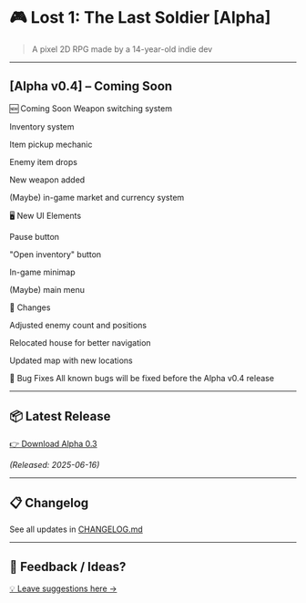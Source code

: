 # 🎮 Lost 1: The Last Soldier [Alpha]

> A pixel 2D RPG made by a 14-year-old indie dev

---

## [Alpha v0.4] – Coming Soon
🆕 Coming Soon
Weapon switching system

Inventory system

Item pickup mechanic

Enemy item drops

New weapon added

(Maybe) in-game market and currency system

🖥️ New UI Elements

Pause button

"Open inventory" button

In-game minimap

(Maybe) main menu

🔁 Changes

Adjusted enemy count and positions

Relocated house for better navigation

Updated map with new locations

🐛 Bug Fixes
All known bugs will be fixed before the Alpha v0.4 release

---

## 📦 Latest Release
[👉 Download Alpha 0.3](https://github.com/DEV-ZiMiR/Lost1-The-Last-Soldier/releases/alpha-0.3)

*(Released: 2025-06-16)*

---

## 📋 Changelog
See all updates in [CHANGELOG.md](./CHANGELOG.md)

---

## 💬 Feedback / Ideas?
[💡 Leave suggestions here →](https://github.com/DEV-ZiMiR/Lost1-The-Last-Soldier/discussions)

